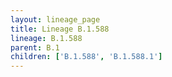 ```yaml
---
layout: lineage_page
title: Lineage B.1.588
lineage: B.1.588
parent: B.1
children: ['B.1.588', 'B.1.588.1']
---
```

